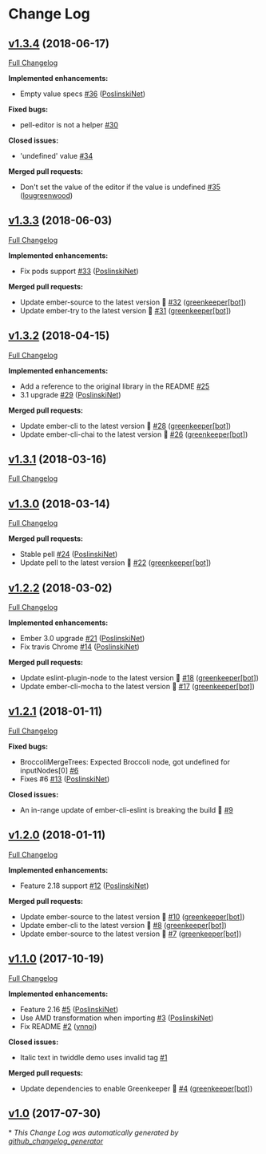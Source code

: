 # Change Log

## [v1.3.4](https://github.com/PoslinskiNet/ember-pell/tree/v1.3.4) (2018-06-17)
[Full Changelog](https://github.com/PoslinskiNet/ember-pell/compare/v1.3.3...v1.3.4)

**Implemented enhancements:**

- Empty value specs [\#36](https://github.com/PoslinskiNet/ember-pell/pull/36) ([PoslinskiNet](https://github.com/PoslinskiNet))

**Fixed bugs:**

- pell-editor is not a helper [\#30](https://github.com/PoslinskiNet/ember-pell/issues/30)

**Closed issues:**

- 'undefined' value [\#34](https://github.com/PoslinskiNet/ember-pell/issues/34)

**Merged pull requests:**

- Don't set the value of the editor if the value is undefined [\#35](https://github.com/PoslinskiNet/ember-pell/pull/35) ([lougreenwood](https://github.com/lougreenwood))

## [v1.3.3](https://github.com/PoslinskiNet/ember-pell/tree/v1.3.3) (2018-06-03)
[Full Changelog](https://github.com/PoslinskiNet/ember-pell/compare/v1.3.2...v1.3.3)

**Implemented enhancements:**

- Fix pods support [\#33](https://github.com/PoslinskiNet/ember-pell/pull/33) ([PoslinskiNet](https://github.com/PoslinskiNet))

**Merged pull requests:**

- Update ember-source to the latest version 🚀 [\#32](https://github.com/PoslinskiNet/ember-pell/pull/32) ([greenkeeper[bot]](https://github.com/apps/greenkeeper))
- Update ember-try to the latest version 🚀 [\#31](https://github.com/PoslinskiNet/ember-pell/pull/31) ([greenkeeper[bot]](https://github.com/apps/greenkeeper))

## [v1.3.2](https://github.com/PoslinskiNet/ember-pell/tree/v1.3.2) (2018-04-15)
[Full Changelog](https://github.com/PoslinskiNet/ember-pell/compare/v1.3.1...v1.3.2)

**Implemented enhancements:**

- Add a reference to the original library in the README [\#25](https://github.com/PoslinskiNet/ember-pell/issues/25)
- 3.1 upgrade [\#29](https://github.com/PoslinskiNet/ember-pell/pull/29) ([PoslinskiNet](https://github.com/PoslinskiNet))

**Merged pull requests:**

- Update ember-cli to the latest version 🚀 [\#28](https://github.com/PoslinskiNet/ember-pell/pull/28) ([greenkeeper[bot]](https://github.com/apps/greenkeeper))
- Update ember-cli-chai to the latest version 🚀 [\#26](https://github.com/PoslinskiNet/ember-pell/pull/26) ([greenkeeper[bot]](https://github.com/apps/greenkeeper))

## [v1.3.1](https://github.com/PoslinskiNet/ember-pell/tree/v1.3.1) (2018-03-16)
[Full Changelog](https://github.com/PoslinskiNet/ember-pell/compare/v1.3.0...v1.3.1)

## [v1.3.0](https://github.com/PoslinskiNet/ember-pell/tree/v1.3.0) (2018-03-14)
[Full Changelog](https://github.com/PoslinskiNet/ember-pell/compare/v1.2.2...v1.3.0)

**Merged pull requests:**

- Stable pell [\#24](https://github.com/PoslinskiNet/ember-pell/pull/24) ([PoslinskiNet](https://github.com/PoslinskiNet))
- Update pell to the latest version 🚀 [\#22](https://github.com/PoslinskiNet/ember-pell/pull/22) ([greenkeeper[bot]](https://github.com/apps/greenkeeper))

## [v1.2.2](https://github.com/PoslinskiNet/ember-pell/tree/v1.2.2) (2018-03-02)
[Full Changelog](https://github.com/PoslinskiNet/ember-pell/compare/v1.2.1...v1.2.2)

**Implemented enhancements:**

- Ember 3.0 upgrade [\#21](https://github.com/PoslinskiNet/ember-pell/pull/21) ([PoslinskiNet](https://github.com/PoslinskiNet))
- Fix travis Chrome [\#14](https://github.com/PoslinskiNet/ember-pell/pull/14) ([PoslinskiNet](https://github.com/PoslinskiNet))

**Merged pull requests:**

- Update eslint-plugin-node to the latest version 🚀 [\#18](https://github.com/PoslinskiNet/ember-pell/pull/18) ([greenkeeper[bot]](https://github.com/apps/greenkeeper))
- Update ember-cli-mocha to the latest version 🚀 [\#17](https://github.com/PoslinskiNet/ember-pell/pull/17) ([greenkeeper[bot]](https://github.com/apps/greenkeeper))

## [v1.2.1](https://github.com/PoslinskiNet/ember-pell/tree/v1.2.1) (2018-01-11)
[Full Changelog](https://github.com/PoslinskiNet/ember-pell/compare/v1.2.0...v1.2.1)

**Fixed bugs:**

- BroccoliMergeTrees: Expected Broccoli node, got undefined for inputNodes\[0\] [\#6](https://github.com/PoslinskiNet/ember-pell/issues/6)
- Fixes \#6 [\#13](https://github.com/PoslinskiNet/ember-pell/pull/13) ([PoslinskiNet](https://github.com/PoslinskiNet))

**Closed issues:**

- An in-range update of ember-cli-eslint is breaking the build 🚨 [\#9](https://github.com/PoslinskiNet/ember-pell/issues/9)

## [v1.2.0](https://github.com/PoslinskiNet/ember-pell/tree/v1.2.0) (2018-01-11)
[Full Changelog](https://github.com/PoslinskiNet/ember-pell/compare/v1.1.0...v1.2.0)

**Implemented enhancements:**

- Feature 2.18 support [\#12](https://github.com/PoslinskiNet/ember-pell/pull/12) ([PoslinskiNet](https://github.com/PoslinskiNet))

**Merged pull requests:**

- Update ember-source to the latest version 🚀 [\#10](https://github.com/PoslinskiNet/ember-pell/pull/10) ([greenkeeper[bot]](https://github.com/apps/greenkeeper))
- Update ember-cli to the latest version 🚀 [\#8](https://github.com/PoslinskiNet/ember-pell/pull/8) ([greenkeeper[bot]](https://github.com/apps/greenkeeper))
- Update ember-source to the latest version 🚀 [\#7](https://github.com/PoslinskiNet/ember-pell/pull/7) ([greenkeeper[bot]](https://github.com/apps/greenkeeper))

## [v1.1.0](https://github.com/PoslinskiNet/ember-pell/tree/v1.1.0) (2017-10-19)
[Full Changelog](https://github.com/PoslinskiNet/ember-pell/compare/v1.0...v1.1.0)

**Implemented enhancements:**

- Feature 2.16 [\#5](https://github.com/PoslinskiNet/ember-pell/pull/5) ([PoslinskiNet](https://github.com/PoslinskiNet))
- Use AMD transformation when importing [\#3](https://github.com/PoslinskiNet/ember-pell/pull/3) ([PoslinskiNet](https://github.com/PoslinskiNet))
- Fix README [\#2](https://github.com/PoslinskiNet/ember-pell/pull/2) ([ynnoj](https://github.com/ynnoj))

**Closed issues:**

- Italic text in twiddle demo uses invalid tag [\#1](https://github.com/PoslinskiNet/ember-pell/issues/1)

**Merged pull requests:**

- Update dependencies to enable Greenkeeper 🌴 [\#4](https://github.com/PoslinskiNet/ember-pell/pull/4) ([greenkeeper[bot]](https://github.com/apps/greenkeeper))

## [v1.0](https://github.com/PoslinskiNet/ember-pell/tree/v1.0) (2017-07-30)


\* *This Change Log was automatically generated by [github_changelog_generator](https://github.com/skywinder/Github-Changelog-Generator)*
